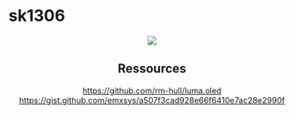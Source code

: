 # sk1306

<div align="center">
<img src="https://user-images.githubusercontent.com/84097316/186389849-2aac18c2-096a-4cdf-b5be-175f723f6c27.JPG")
</div>

## Ressources
https://github.com/rm-hull/luma.oled <br>
https://gist.github.com/emxsys/a507f3cad928e66f6410e7ac28e2990f
